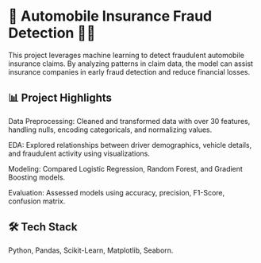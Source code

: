 # 🚗 Automobile Insurance Fraud Detection 🕵️‍♂️
This project leverages machine learning to detect fraudulent automobile insurance claims. By analyzing patterns in claim data, the model can assist insurance companies in early fraud detection and reduce financial losses.

## 📊 Project Highlights
Data Preprocessing: Cleaned and transformed data with over 30 features, handling nulls, encoding categoricals, and normalizing values.

EDA: Explored relationships between driver demographics, vehicle details, and fraudulent activity using visualizations.

Modeling: Compared Logistic Regression, Random Forest, and Gradient Boosting models.

Evaluation: Assessed models using accuracy, precision, F1-Score, confusion matrix.

## 🛠️ Tech Stack
Python, Pandas, Scikit-Learn, Matplotlib, Seaborn.


